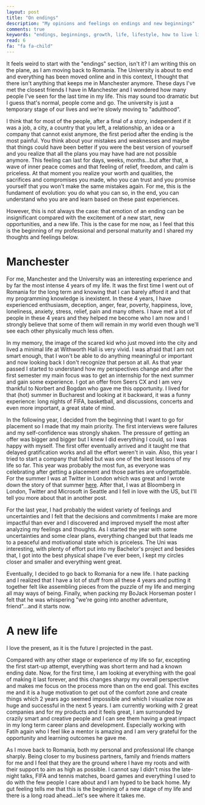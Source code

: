 ```yaml
---
layout: post
title: "On endings"
description: "My opinions and feelings on endings and new beginnings"
comments: true
keywords: "endings, beginnings, growth, life, lifestyle, how to live life, millennials"
read: 6 
fa: "fa fa-child"
---
```


It feels weird to start with the "endings" section, isn't it? I am writing this on the plane, as I am moving back to Romania. The University is about to end and everything has been moved online and in this context, I thought that there isn't anything that keeps me in Manchester anymore. These days I've met the closest friends I have in Manchester and I wondered how many people I've seen for the last time in my life. This may sound too dramatic but I guess that's normal, people come and go. The university is just a temporary stage of our lives and we're slowly moving to "adulthood". 

I think that for most of the people, after a final of a story, independent if it was a job, a city, a country that you left, a relationship, an idea or a company that cannot exist anymore, the first period after the ending is the most painful. You think about your mistakes and weaknesses and maybe that things could have been better if you were the best version of yourself and you realize that all the plans you may have had are not possible anymore. This feeling can last for days, weeks, months...but after that, a wave of inner peace comes and that feeling of relief, freedom, and calm is priceless. At that moment you realize your worth and qualities, the sacrifices and compromises you made, who you can trust and you promise yourself that you won't make the same mistakes again. 
For me, this is the fundament of evolution: you do what you can so, in the end, you can understand who you are and learn based on these past experiences.

However, this is not always the case: that emotion of an ending can be insignificant compared with the excitement of a new start, new opportunities, and a new life. This is the case for me now, as I feel that this is the beginning of my professional and personal maturity and I shared my thoughts and feelings below. 

# Manchester

For me, Manchester and the University was an interesting experience and by far the most intense 4 years of my life. It was the first time I went out of Romania for the long term and knowing that I can barely afford it and that my programming knowledge is inexistent. In these 4 years, I have experienced enthusiasm, deception, anger, fear, poverty, happiness, love, loneliness, anxiety, stress, relief, pain and many others. I have met a lot of people in these 4 years and they helped me become who I am now and I strongly believe that some of them will remain in my world even though we'll see each other physically much less often.

In my memory, the image of the scared kid who just moved into the city and lived a minimal life at Withworth Hall is very vivid. I was afraid that I am not smart enough, that I won't be able to do anything meaningful or important and now looking back I don't recognize that person at all. As that year passed I started to understand how my perspectives change and after the first semester my main focus was to get an internship for the next summer and gain some experience. I got an offer from Seers CX and I am very thankful to Norbert and Bogdan who gave me this opportunity. I lived for that (hot) summer in Bucharest and looking at it backward, it was a funny experience: long nights of FIFA, basketball, and discussions, concerts and even more important, a great state of mind.

In the following year, I decided from the beginning that I want to go for placement so I made that my main priority. The first interviews were failures and my self-confidence was strongly shaken. The pressure of getting an offer was bigger and bigger but I knew I did everything I could, so I was happy with myself. The first offer eventually arrived and it taught me that delayed gratification works and all the effort weren't in vain. Also, this year I tried to start a company that failed but was one of the best lessons of my life so far. This year was probably the most fun, as everyone was celebrating after getting a placement and those parties are unforgettable.
For the summer I was at Twitter in London which was great and I wrote down the story of that summer [here](https://www.troscot.xyz/2020/My-Magic-Pony-experience/). After that, I was at Bloomberg in London, Twitter and Microsoft in Seattle and I fell in love with the US, but I'll tell you more about that in another post. 

For the last year, I had probably the widest variety of feelings and uncertainties and I felt that the decisions and commitments I make are more impactful than ever and I discovered and improved myself the most after analyzing my feelings and thoughts. As I started the year with some uncertainties and some clear plans, everything changed but that leads me to a peaceful and motivational state which is priceless. The Uni was interesting, with plenty of effort put into my Bachelor's project and besides that, I got into the best physical shape I've ever been, I kept my circles closer and smaller and everything went great. 

Eventually, I decided to go back to Romania for a new life. I hate packing and I realized that I have a lot of stuff from all these 4 years and putting it together felt like assembling pieces from the puzzle of my life and merging all may ways of being. Finally, when packing my BoJack Horseman poster I felt that he was whispering "we're going into another adventure, friend"...and it starts now.

# A new life

I love the present, as it is the future I projected in the past.

Compared with any other stage or experience of my life so far, excepting the first start-up attempt, everything was short term and had a known ending date. 
Now, for the first time, I am looking at everything with the goal of making it last forever, and this changes sharpy my overall perspective and makes me focus on the process more than on the end goal. This excites me and it is a huge motivation to get out of the comfort zone and create things which 2 years ago seemed impossible and which I visualize now as huge and successful in the next 5 years. I am currently working with 2 great companies and for my products and it feels great, I am surrounded by crazily smart and creative people and I can see them having a great impact in my long term career plans and development. Especially working with Fatih again who I feel like a mentor is amazing and I am very grateful for the opportunity and learning outcomes he gave me.

As I move back to Romania, both my personal and professional life change sharply. Being closer to my business partners, family and friends matters for me and I feel that they are the ground where I have my roots and with their support to aim as high as possible. 
I cannot say I didn't miss the late-night talks, FIFA and tennis matches, board games and everything I used to do with the few people I care about and I am hyped to be back home. My gut feeling tells me that this is the beginning of a new stage of my life and there is a long road ahead...let's see where it takes me.
